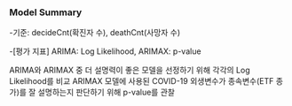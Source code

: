### Model Summary 
-기준: decideCnt(확진자 수), deathCnt(사망자 수)

-[평가 지표] ARIMA: Log Likelihood, ARIMAX: p-value 


ARIMA와 ARIMAX 중 더 설명력이 좋은 모델을 선정하기 위해 각각의 Log Likelihood를 비교
ARIMAX 모델에 사용된 COVID-19 외생변수가 종속변수(ETF 종가)를 잘 설명하는지 판단하기 위해 p-value를 관찰
